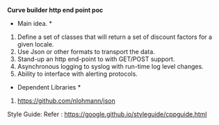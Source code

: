 
**Curve builder http end point poc**

* Main idea. *
1. Define a set of classes that will return a set of discount factors for a given locale.
2. Use Json or other formats to transport the data.
3. Stand-up an http end-point to with GET/POST support.
4. Asynchronous logging to syslog with run-time log level changes.
5. Ability to interface with alerting protocols. 


* Dependent Libraries *
1. https://github.com/nlohmann/json


Style Guide:
Refer : https://google.github.io/styleguide/cppguide.html

